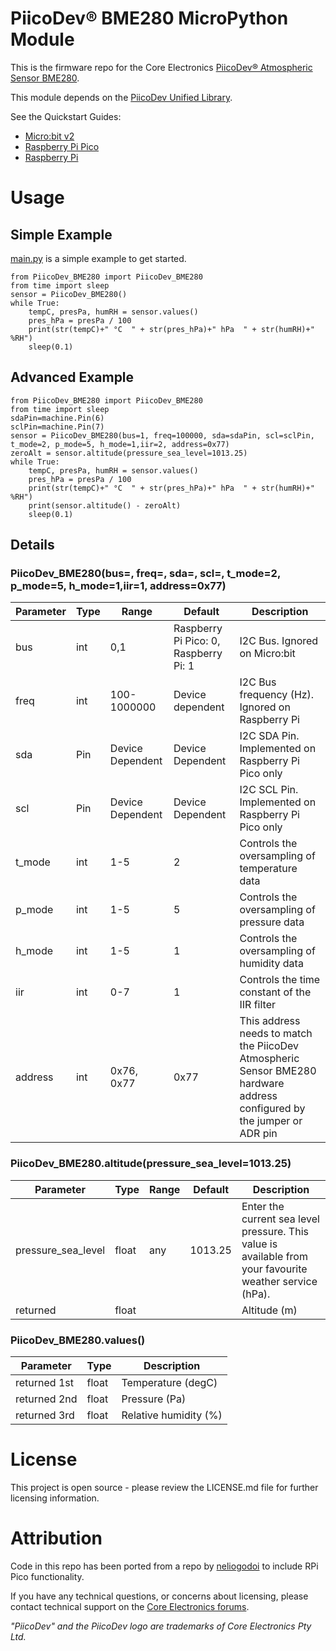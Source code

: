 # PiicoDev® BME280 MicroPython Module

This is the firmware repo for the Core Electronics [PiicoDev® Atmospheric Sensor BME280](https://core-electronics.com.au/catalog/product/view/sku/CE07503).

This module depends on the [PiicoDev Unified Library](https://github.com/CoreElectronics/CE-PiicoDev-Unified).

See the Quickstart Guides:
- [Micro:bit v2](https://core-electronics.com.au/tutorials/piicodev-atmospheric-sensor-bme280-quickstart-guide-for-microbit.html)
- [Raspberry Pi Pico](https://core-electronics.com.au/tutorials/piicodev-atmospheric-sensor-bme280-quickstart-guide-for-rpi-pico.html)
- [Raspberry Pi](https://core-electronics.com.au/tutorials/piicodev-raspberrypi/piicodev-atmospheric-sensor-bme280-raspberry-pi-guide.html)

# Usage
## Simple Example
[main.py](https://github.com/CoreElectronics/CE-PiicoDev-BME280-MicroPython-Module/blob/main/main.py) is a simple example to get started.
```
from PiicoDev_BME280 import PiicoDev_BME280
from time import sleep
sensor = PiicoDev_BME280()
while True:
    tempC, presPa, humRH = sensor.values()
    pres_hPa = presPa / 100
    print(str(tempC)+" °C  " + str(pres_hPa)+" hPa  " + str(humRH)+" %RH")
    sleep(0.1)
```
## Advanced Example
```
from PiicoDev_BME280 import PiicoDev_BME280
from time import sleep
sdaPin=machine.Pin(6)
sclPin=machine.Pin(7)
sensor = PiicoDev_BME280(bus=1, freq=100000, sda=sdaPin, scl=sclPin, t_mode=2, p_mode=5, h_mode=1,iir=2, address=0x77)
zeroAlt = sensor.altitude(pressure_sea_level=1013.25)
while True:
    tempC, presPa, humRH = sensor.values()
    pres_hPa = presPa / 100
    print(str(tempC)+" °C  " + str(pres_hPa)+" hPa  " + str(humRH)+" %RH")
    print(sensor.altitude() - zeroAlt)
    sleep(0.1)
```
## Details
### PiicoDev_BME280(bus=, freq=, sda=, scl=, t_mode=2, p_mode=5, h_mode=1,iir=1, address=0x77)

Parameter | Type | Range | Default | Description
--- | --- | --- | --- | ---
bus | int | 0,1 | Raspberry Pi Pico: 0, Raspberry Pi: 1 | I2C Bus.  Ignored on Micro:bit
freq | int | 100-1000000 | Device dependent | I2C Bus frequency (Hz).  Ignored on Raspberry Pi
sda | Pin | Device Dependent | Device Dependent | I2C SDA Pin. Implemented on Raspberry Pi Pico only
scl | Pin | Device Dependent | Device Dependent | I2C SCL Pin. Implemented on Raspberry Pi Pico only
t_mode | int | 1-5 | 2 | Controls the oversampling of temperature data
p_mode | int | 1-5 | 5 | Controls the oversampling of pressure data
h_mode | int | 1-5 | 1 | Controls the oversampling of humidity data
iir | int | 0-7 | 1 | Controls the time constant of the IIR filter
address | int | 0x76, 0x77 | 0x77 | This address needs to match the PiicoDev Atmospheric Sensor BME280 hardware address configured by the jumper or ADR pin

### PiicoDev_BME280.altitude(pressure_sea_level=1013.25)

Parameter | Type | Range | Default | Description
--- | --- | --- | --- | ---
pressure_sea_level | float | any | 1013.25 | Enter the current sea level pressure.  This value is available from your favourite weather service (hPa).
returned | float | | | Altitude (m)


### PiicoDev_BME280.values()

Parameter | Type | Description
--- | --- | ---
returned 1st | float | Temperature (degC)
returned 2nd | float | Pressure (Pa)
returned 3rd | float | Relative humidity (%)

# License
This project is open source - please review the LICENSE.md file for further licensing information.

# Attribution
Code in this repo has been ported from a repo by [neliogodoi](https://github.com/neliogodoi/MicroPython-BME280/blob/master/bme280.py) to include RPi Pico functionality.

If you have any technical questions, or concerns about licensing, please contact technical support on the [Core Electronics forums](https://forum.core-electronics.com.au/).

*\"PiicoDev\" and the PiicoDev logo are trademarks of Core Electronics Pty Ltd.*
